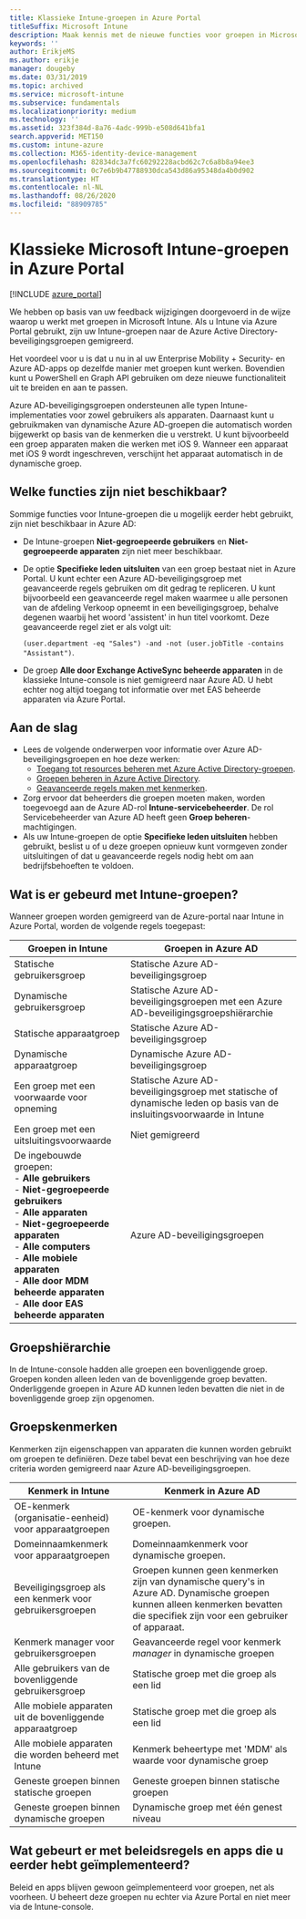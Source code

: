 ```yaml
---
title: Klassieke Intune-groepen in Azure Portal
titleSuffix: Microsoft Intune
description: Maak kennis met de nieuwe functies voor groepen in Microsoft Intune Azure Portal.
keywords: ''
author: ErikjeMS
ms.author: erikje
manager: dougeby
ms.date: 03/31/2019
ms.topic: archived
ms.service: microsoft-intune
ms.subservice: fundamentals
ms.localizationpriority: medium
ms.technology: ''
ms.assetid: 323f384d-8a76-4adc-999b-e508d641bfa1
search.appverid: MET150
ms.custom: intune-azure
ms.collection: M365-identity-device-management
ms.openlocfilehash: 82834dc3a7fc60292228acbd62c7c6a8b8a94ee3
ms.sourcegitcommit: 0c7e6b9b47788930dca543d86a95348da4b0d902
ms.translationtype: HT
ms.contentlocale: nl-NL
ms.lasthandoff: 08/26/2020
ms.locfileid: "88909785"
---
```

# <a name="microsoft-intune-classic-groups-in-the-azure-portal"></a>Klassieke Microsoft Intune-groepen in Azure Portal

[!INCLUDE [azure_portal](../includes/azure_portal.md)]

We hebben op basis van uw feedback wijzigingen doorgevoerd in de wijze waarop u werkt met groepen in Microsoft Intune.
Als u Intune via Azure Portal gebruikt, zijn uw Intune-groepen naar de Azure Active Directory-beveiligingsgroepen gemigreerd.

Het voordeel voor u is dat u nu in al uw Enterprise Mobility + Security- en Azure AD-apps op dezelfde manier met groepen kunt werken. Bovendien kunt u PowerShell en Graph API gebruiken om deze nieuwe functionaliteit uit te breiden en aan te passen.

Azure AD-beveiligingsgroepen ondersteunen alle typen Intune-implementaties voor zowel gebruikers als apparaten. Daarnaast kunt u gebruikmaken van dynamische Azure AD-groepen die automatisch worden bijgewerkt op basis van de kenmerken die u verstrekt. U kunt bijvoorbeeld een groep apparaten maken die werken met iOS 9. Wanneer een apparaat met iOS 9 wordt ingeschreven, verschijnt het apparaat automatisch in de dynamische groep.

## <a name="what-is-not-available"></a>Welke functies zijn niet beschikbaar?

Sommige functies voor Intune-groepen die u mogelijk eerder hebt gebruikt, zijn niet beschikbaar in Azure AD:

- De Intune-groepen **Niet-gegroepeerde gebruikers** en **Niet-gegroepeerde apparaten** zijn niet meer beschikbaar.
- De optie **Specifieke leden uitsluiten** van een groep bestaat niet in Azure Portal. U kunt echter een Azure AD-beveiligingsgroep met geavanceerde regels gebruiken om dit gedrag te repliceren. U kunt bijvoorbeeld een geavanceerde regel maken waarmee u alle personen van de afdeling Verkoop opneemt in een beveiligingsgroep, behalve degenen waarbij het woord 'assistent' in hun titel voorkomt. Deze geavanceerde regel ziet er als volgt uit:

  `(user.department -eq "Sales") -and -not (user.jobTitle -contains "Assistant")`.
- De groep **Alle door Exchange ActiveSync beheerde apparaten** in de klassieke Intune-console is niet gemigreerd naar Azure AD. U hebt echter nog altijd toegang tot informatie over met EAS beheerde apparaten via Azure Portal.

## <a name="how-to-get-started"></a>Aan de slag

- Lees de volgende onderwerpen voor informatie over Azure AD-beveiligingsgroepen en hoe deze werken:
  - [Toegang tot resources beheren met Azure Active Directory-groepen](/azure/active-directory/fundamentals/active-directory-manage-groups).
  - [Groepen beheren in Azure Active Directory](/azure/active-directory/fundamentals/active-directory-groups-create-azure-portal).
  - [Geavanceerde regels maken met kenmerken](/azure/active-directory/users-groups-roles/groups-dynamic-membership).
- Zorg ervoor dat beheerders die groepen moeten maken, worden toegevoegd aan de Azure AD-rol **Intune-servicebeheerder**. De rol Servicebeheerder van Azure AD heeft geen **Groep beheren**-machtigingen.
- Als uw Intune-groepen de optie **Specifieke leden uitsluiten** hebben gebruikt, beslist u of u deze groepen opnieuw kunt vormgeven zonder uitsluitingen of dat u geavanceerde regels nodig hebt om aan bedrijfsbehoeften te voldoen.


## <a name="what-happened-to-intune-groups"></a>Wat is er gebeurd met Intune-groepen?
Wanneer groepen worden gemigreerd van de Azure-portal naar Intune in Azure Portal, worden de volgende regels toegepast:

| Groepen in Intune|Groepen in Azure AD|
|-----------------------------------------------------------------------|-------------------------------------------------------------|
|Statische gebruikersgroep|Statische Azure AD-beveiligingsgroep|
|Dynamische gebruikersgroep|Statische Azure AD-beveiligingsgroepen met een Azure AD-beveiligingsgroepshiërarchie|
|Statische apparaatgroep|Statische Azure AD-beveiligingsgroep|
|Dynamische apparaatgroep|Dynamische Azure AD-beveiligingsgroep|
|Een groep met een voorwaarde voor opneming|Statische Azure AD-beveiligingsgroep met statische of dynamische leden op basis van de insluitingsvoorwaarde in Intune|
|Een groep met een uitsluitingsvoorwaarde|Niet gemigreerd|
|De ingebouwde groepen:<br>- **Alle gebruikers**<br>- **Niet-gegroepeerde gebruikers**<br>- **Alle apparaten**<br>- **Niet-gegroepeerde apparaten**<br>- **Alle computers**<br>- **Alle mobiele apparaten**<br>- **Alle door MDM beheerde apparaten**<br>- **Alle door EAS beheerde apparaten**|Azure AD-beveiligingsgroepen|

## <a name="group-hierarchy"></a>Groepshiërarchie

In de Intune-console hadden alle groepen een bovenliggende groep. Groepen konden alleen leden van de bovenliggende groep bevatten. Onderliggende groepen in Azure AD kunnen leden bevatten die niet in de bovenliggende groep zijn opgenomen.

## <a name="group-attributes"></a>Groepskenmerken
Kenmerken zijn eigenschappen van apparaten die kunnen worden gebruikt om groepen te definiëren. Deze tabel bevat een beschrijving van hoe deze criteria worden gemigreerd naar Azure AD-beveiligingsgroepen.

| Kenmerk in Intune|Kenmerk in Azure AD|
|-----------------------------------------------------------------------|-------------------------------------------------------------|
|OE-kenmerk (organisatie-eenheid) voor apparaatgroepen|OE-kenmerk voor dynamische groepen.|
|Domeinnaamkenmerk voor apparaatgroepen|Domeinnaamkenmerk voor dynamische groepen.|
|Beveiligingsgroep als een kenmerk voor gebruikersgroepen|Groepen kunnen geen kenmerken zijn van dynamische query's in Azure AD. Dynamische groepen kunnen alleen kenmerken bevatten die specifiek zijn voor een gebruiker of apparaat.|
|Kenmerk manager voor gebruikersgroepen|Geavanceerde regel voor kenmerk *manager* in dynamische groepen|
|Alle gebruikers van de bovenliggende gebruikersgroep|Statische groep met die groep als een lid|
|Alle mobiele apparaten uit de bovenliggende apparaatgroep|Statische groep met die groep als een lid|
|Alle mobiele apparaten die worden beheerd met Intune|Kenmerk beheertype met 'MDM' als waarde voor dynamische groep|
|Geneste groepen binnen statische groepen |Geneste groepen binnen statische groepen|
|Geneste groepen binnen dynamische groepen|Dynamische groep met één genest niveau|

## <a name="what-happens-to-policies-and-apps-you-previously-deployed"></a>Wat gebeurt er met beleidsregels en apps die u eerder hebt geïmplementeerd?

Beleid en apps blijven gewoon geïmplementeerd voor groepen, net als voorheen. U beheert deze groepen nu echter via Azure Portal en niet meer via de Intune-console.